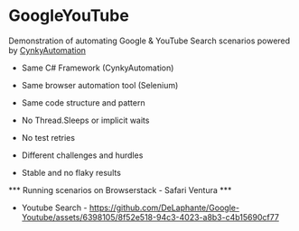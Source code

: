 # GoogleYouTube
Demonstration of automating Google & YouTube Search scenarios powered by [CynkyAutomation](https://github.com/DeLaphante/CynkyAutomation)

- Same C# Framework (CynkyAutomation)

- Same browser automation tool (Selenium)

- Same code structure and pattern

- No Thread.Sleeps or implicit waits

- No test retries 

- Different challenges and hurdles

- Stable and no flaky results

*** Running scenarios on Browserstack - Safari Ventura ***

- Youtube Search -
https://github.com/DeLaphante/Google-Youtube/assets/6398105/8f52e518-94c3-4023-a8b3-c4b15690cf77


